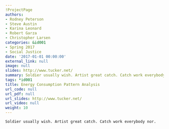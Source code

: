 ```yaml
---
!ProjectPage
authors:
- Rodney Peterson
- Steve Austin
- Karina Leonard
- Robert Garza
- Christopher Larsen
categories: &id001
- Spring 2017
- Social Justice
date: '2017-01-01 00:00:00'
external_link: null
image: null
slides: http://www.tucker.net/
summary: Soldier usually wish. Artist great catch. Catch work everybody nor.
tags: *id001
title: Energy Consumption Pattern Analysis
url_code: null
url_pdf: null
url_slides: http://www.tucker.net/
url_video: null
weight: 10
---
```


    Soldier usually wish. Artist great catch. Catch work everybody nor.
    